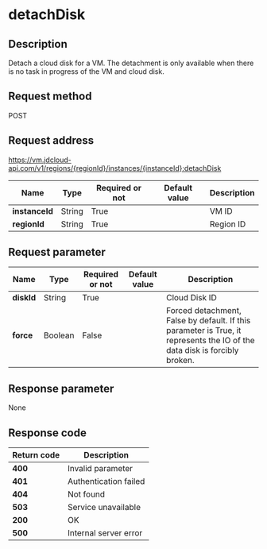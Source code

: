 # detachDisk


## Description
Detach a cloud disk for a VM. The detachment is only available when there is no task in progress of the VM  and cloud disk.<br>


## Request method
POST

## Request address
https://vm.jdcloud-api.com/v1/regions/{regionId}/instances/{instanceId}:detachDisk

|Name|Type|Required or not|Default value|Description|
|---|---|---|---|---|
|**instanceId**|String|True| |VM ID|
|**regionId**|String|True| |Region ID|

## Request parameter
|Name|Type|Required or not|Default value|Description|
|---|---|---|---|---|
|**diskId**|String|True| |Cloud Disk ID|
|**force**|Boolean|False| |Forced detachment, False by default. If this parameter is True, it represents the IO of the data disk is forcibly broken.|


## Response parameter
None


## Response code
|Return code|Description|
|---|---|
|**400**|Invalid parameter|
|**401**|Authentication failed|
|**404**|Not found|
|**503**|Service unavailable|
|**200**|OK|
|**500**|Internal server error|
